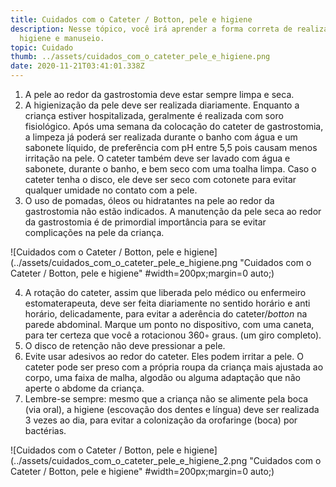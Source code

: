 ```yaml
---
title: Cuidados com o Cateter / Botton, pele e higiene
description: Nesse tópico, você irá aprender a forma correta de realizar sua
  higiene e manuseio.
topic: Cuidado
thumb: ../assets/cuidados_com_o_cateter_pele_e_higiene.png
date: 2020-11-21T03:41:01.338Z
---
```

1. A pele ao redor da gastrostomia deve estar sempre limpa e seca. 
2. A higienização da pele deve ser realizada diariamente. Enquanto a criança estiver hospitalizada, geralmente é realizada com soro fisiológico. Após uma semana da colocação do cateter de gastrostomia, a limpeza já poderá ser realizada durante o banho com água e um sabonete líquido, de preferência com pH entre 5,5 pois causam menos irritação na pele. O cateter também deve ser lavado com água e sabonete, durante o banho, e bem seco com uma toalha limpa. Caso o cateter tenha o disco, ele deve ser seco com cotonete para evitar qualquer umidade no contato com a pele.
3. O uso de pomadas, óleos ou hidratantes na pele ao redor da gastrostomia não estão indicados. A manutenção da pele seca ao redor da gastrostomia é de primordial importância para se evitar complicações na pele da criança.

![Cuidados com o Cateter / Botton, pele e higiene](../assets/cuidados_com_o_cateter_pele_e_higiene.png "Cuidados com o Cateter / Botton, pele e higiene" #width=200px;margin=0 auto;)

4. A rotação do cateter, assim que liberada pelo médico ou enfermeiro estomaterapeuta, deve ser feita diariamente no sentido horário e anti horário, delicadamente, para evitar a aderência do cateter/*botton* na parede abdominal. Marque um ponto no dispositivo, com uma caneta, para ter certeza  que você a rotacionou 360◦ graus. (um giro completo). 
5. O disco de retenção não deve pressionar a pele. 
6. Evite usar adesivos ao redor do cateter. Eles podem irritar a pele. O cateter pode ser preso com a própria roupa da criança mais ajustada ao corpo, uma faixa de malha, algodão ou alguma adaptação que não aperte o abdome da criança.
7. Lembre-se sempre: mesmo que a criança não se alimente pela boca (via oral), a higiene (escovação dos dentes e língua) deve ser realizada 3 vezes ao dia, para evitar a colonização da orofaringe (boca) por bactérias.

![Cuidados com o Cateter / Botton, pele e higiene](../assets/cuidados_com_o_cateter_pele_e_higiene_2.png "Cuidados com o Cateter / Botton, pele e higiene" #width=200px;margin=0 auto;)